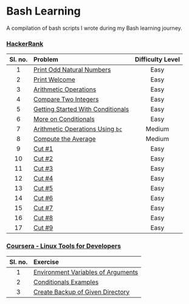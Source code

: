 # Bash Learning
A compilation of bash scripts I wrote during my Bash learning journey.

### [HackerRank](./HackerRank)
|Sl. no.|Problem|Difficulty Level|
|:--:|:--|:--:|
|1|[Print Odd Natural Numbers](./HackerRank/Print-Odd.sh)|Easy|
|2|[Print Welcome](./HackerRank/Print-Welcome.sh)|Easy|
|3|[Arithmetic Operations](./HackerRank/Arithmetic-Operations.sh)|Easy|
|4|[Compare Two Integers](./HackerRank/Compare-Integers.sh)|Easy|
|5|[Getting Started With Conditionals](./HackerRank/Conditionals.sh)|Easy|
|6|[More on Conditionals](./HackerRank/Conditionals2.sh)|Easy|
|7|[Arithmetic Operations Using `bc`](./HackerRank/Arithmetic-Operations2.sh)|Medium|
|8|[Compute the Average](./HackerRank/Calc-Average.sh)|Medium|
|9|[Cut #1](./HackerRank/Cut1.sh)|Easy|
|10|[Cut #2](./HackerRank/Cut2.sh)|Easy|
|11|[Cut #3](./HackerRank/Cut3.sh)|Easy|
|12|[Cut #4](./HackerRank/Cut4.sh)|Easy|
|13|[Cut #5](./HackerRank/Cut5.sh)|Easy|
|14|[Cut #6](./HackerRank/Cut6.sh)|Easy|
|15|[Cut #7](./HackerRank/Cut7.sh)|Easy|
|16|[Cut #8](./HackerRank/Cut8.sh)|Easy|
|17|[Cut #9](./HackerRank/Cut9.sh)|Easy|

### [Coursera - Linux Tools for Developers](./Coursera-LinuxToolsForDevelopers)
|Sl. no.|Exercise|
|:--:|:--|
|1|[Environment Variables of Arguments](./Coursera-LinuxToolsForDevelopers/Env-Var.sh)|
|2|[Conditionals Examples](./Coursera-LinuxToolsForDevelopers/Conditionals)|
|3|[Create Backup of Given Directory](./Coursera-LinuxToolsForDevelopers/Create-Backup.sh)
